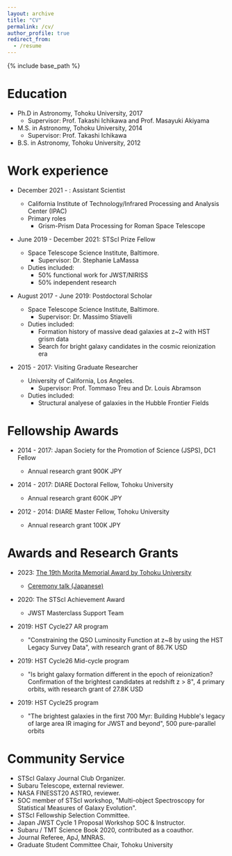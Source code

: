 ```yaml
---
layout: archive
title: "CV"
permalink: /cv/
author_profile: true
redirect_from:
  - /resume
---
```


{% include base_path %}

Education
======
* Ph.D in Astronomy, Tohoku University, 2017
  * Supervisor: Prof. Takashi Ichikawa and Prof. Masayuki Akiyama
* M.S. in Astronomy, Tohoku University, 2014
  * Supervisor: Prof. Takashi Ichikawa
* B.S. in Astronomy, Tohoku University, 2012

Work experience
======
* December 2021 - : Assistant Scientist 
  * California Institute of Technology/Infrared Processing and Analysis Center (IPAC)
  * Primary roles
    * Grism-Prism Data Processing for Roman Space Telescope

* June 2019 - December 2021: STScI Prize Fellow
  * Space Telescope Science Institute, Baltimore.
    * Supervisor: Dr. Stephanie LaMassa
  * Duties included: 
    * 50% functional work for JWST/NIRISS
    * 50% independent research

* August 2017 - June 2019: Postdoctoral Scholar
  * Space Telescope Science Institute, Baltimore.
    * Supervisor: Dr. Massimo Stiavelli
  * Duties included: 
    * Formation history of massive dead galaxies at z~2 with HST grism data
    * Search for bright galaxy candidates in the cosmic reionization era

* 2015 - 2017: Visiting Graduate Researcher
  * University of California, Los Angeles.
    * Supervisor: Prof. Tommaso Treu and Dr. Louis Abramson
  * Duties included: 
    * Structural analyese of galaxies in the Hubble Frontier Fields


Fellowship Awards
======
* 2014 - 2017: Japan Society for the Promotion of Science (JSPS), DC1 Fellow
  * Annual research grant 900K JPY

* 2014 - 2017: DIARE Doctoral Fellow, Tohoku University
  * Annual research grant 600K JPY

* 2012 - 2014: DIARE Master Fellow, Tohoku University
  * Annual research grant 100K JPY


Awards and Research Grants
======
* 2023: <a href='http://www.senshu.phys.tohoku.ac.jp/prize.html#p19'>The 19th Morita Memorial Award by Tohoku University</a>
  * <a href='https://youtu.be/eHYSDWYjMgk?si=0sKP9vLbj_PLKygb'>Ceremony talk (Japanese)</a>

* 2020: The STScI Achievement Award
  * JWST Masterclass Support Team

* 2019: HST Cycle27 AR program
  * "Constraining the QSO Luminosity Function at z~8 by using the HST Legacy Survey Data", with research grant of 86.7K USD

* 2019: HST Cycle26 Mid-cycle program
  * "Is bright galaxy formation different in the epoch of reionization? Confirmation of the brightest candidates at redshift z > 8", 4 primary orbits, with research grant of 27.8K USD

* 2019: HST Cycle25 program
  * "The brightest galaxies in the first 700 Myr: Building Hubble's legacy of large area IR imaging for JWST and beyond", 500 pure-parallel orbits


Community Service
======
* STScI Galaxy Journal Club Organizer.
* Subaru Telescope, external reviewer.
* NASA FINESST20 ASTRO, reviewer.
* SOC member of STScI workshop, "Multi-object Spectroscopy for Statistical Measures of Galaxy Evolution".
* STScI Fellowship Selection Committee.
* Japan JWST Cycle 1 Proposal Workshop SOC & Instructor. 
* Subaru / TMT Science Book 2020, contributed as a coauthor. 
* Journal Referee, ApJ, MNRAS.
* Graduate Student Committee Chair, Tohoku University